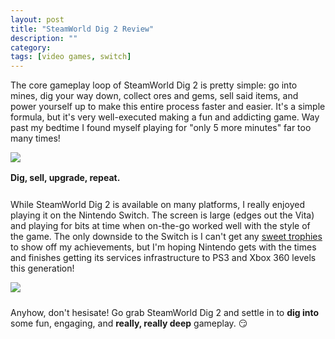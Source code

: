```yaml
---
layout: post
title: "SteamWorld Dig 2 Review"
description: ""
category: 
tags: [video games, switch]
---
```


The core gameplay loop of SteamWorld Dig 2 is pretty simple: go into mines, dig your way down, collect ores and gems, sell said items, and power yourself up to make this entire process faster and easier. It's a simple formula, but it's very well-executed making a fun and addicting game. Way past my bedtime I found myself playing for "only 5 more minutes" far too many times!

<div>
	<img class="rounded-corners" style="max-width: 800px; border: 1px;" src="{{ site.images2017 }}/09-28/upgrades.jpg"/>
	<p class="caption-text" style="line-height: 1.5em; margin-bottom: 24px;"><strong>Dig, sell, upgrade, repeat.</strong></p>
</div>

While SteamWorld Dig 2 is available on many platforms, I really enjoyed playing it on the Nintendo Switch. The screen is large (edges out the Vita) and playing for bits at time when on-the-go worked well with the style of the game. The only downside to the Switch is I can't get any [sweet trophies][1] to show off my achievements, but I'm hoping Nintendo gets with the times and finishes getting its services infrastructure to PS3 and Xbox 360 levels this generation!

<div>
	<img class="rounded-corners" style="max-width: 800px; border: 1px;" src="{{ site.images2017 }}/09-28/swd2-end.jpg"/>
	<p class="caption-text" style="line-height: 1.5em; margin-bottom: 24px;"><strong></strong></p>
</div>

Anyhow, don't hesisate! Go grab SteamWorld Dig 2 and settle in to **dig into** some fun, engaging, and **really, really deep** gameplay. 😏

[1]: https://www.truetrophies.com/game/SteamWorld-Dig-2-Vita/trophies
